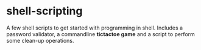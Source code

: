 # shell-scripting
A few shell scripts to get started with programming in shell. Includes a password validator, a commandline **tictactoe game** and a script to perform some clean-up operations. 

